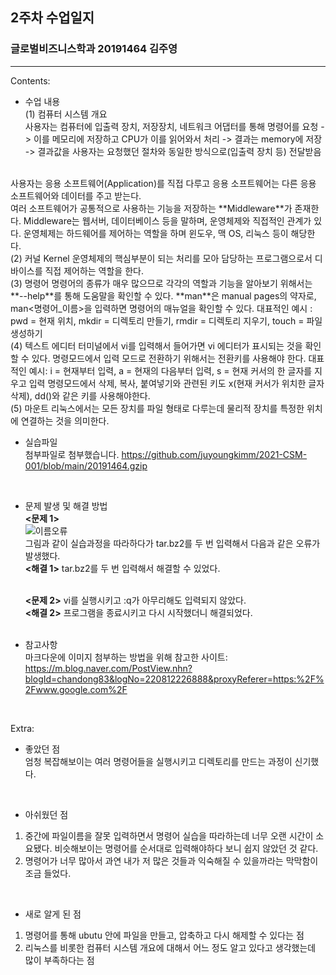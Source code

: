 ## 2주차 수업일지
### 글로벌비즈니스학과 20191464 김주영
___

Contents:
- 수업 내용  
(1) 컴퓨터 시스템 개요  
사용자는 컴퓨터에 입출력 장치, 저장장치, 네트워크 어댑터를 통해 명령어를 요청 -> 이를 메모리에 저장하고 CPU가 이를 읽어와서 처리 -> 결과는 memory에 저장 -> 결과값을 사용자는 요청했던 절차와 동일한 방식으로(입출력 장치 등) 전달받음  
</br>
사용자는 응용 소프트웨어(Application)를 직접 다루고 응용 소프트웨어는 다른 응용 소프트웨어와 데이터를 주고 받는다.  </br>  
여러 소프트웨어가 공통적으로 사용하는 기능을 저장하는 **Middleware**가 존재한다. Middleware는 웹서버, 데이터베이스 등을 말하며, 운영체제와 직접적인 관계가 있다. 운영체제는 하드웨어를 제어하는 역할을 하며 윈도우, 맥 OS, 리눅스 등이 해당한다.  
</br>
(2) 커널 Kernel  
운영체제의 핵심부분이 되는 처리를 모아 담당하는 프로그램으로서 디바이스를 직접 제어하는 역할을 한다.  
</br>
(3) 명령어  
명령어의 종류가 매우 많으므로 각각의 역할과 기능을 알아보기 위해서는 **--help**를 통해 도움말을 확인할 수 있다.  **man**은 manual pages의 약자로, man<명령어_이름>을 입력하면 명령어의 매뉴얼을 확인할 수 있다.  
대표적인 예시 :  
 pwd = 현재 위치, mkdir = 디렉토리 만들기, rmdir = 디렉토리 지우기, touch = 파일 생성하기  
 </br>
 (4) 텍스트 에디터  
 터미널에서 vi를 입력해서 들어가면 vi 에디터가 표시되는 것을 확인할 수 있다. 명령모드에서 입력 모드로 전환하기 위해서는 전환키를 사용해야 한다.  
 대표적인 예시:  
 i =  현재부터 입력, a = 현재의 다음부터 입력, s = 현재 커서의 한 글자를 지우고 입력  
 명령모드에서 삭제, 복사, 붙여넣기와 관련된 키도 x(현재 커서가 위치한 글자 삭제), dd()와 같은 키를 사용해야한다.  
 </br>
 (5) 마운트  
 리눅스에서는 모든 장치를 파일 형태로 다루는데 물리적 장치를 특정한 위치에 연결하는 것을 의미한다.  
 </br>

- 실습파일  
첨부파일로 첨부했습니다. https://github.com/juyoungkimm/2021-CSM-001/blob/main/20191464.gzip     
</br>

- 문제 발생 및 해결 방법  
__<문제 1>__   
![이름오류](C:\Users\lia01\Videos\Captures.jpg)  
그림과 같이 실습과정을 따라하다가 tar.bz2를 두 번 입력해서 다음과 같은 오류가 발생했다.  
__<해결 1>__ tar.bz2를 두 번 입력해서 해결할 수 있었다.  
  </br>

  __<문제 2>__ vi를 실행시키고 :q가 아무리해도 입력되지 않았다.  
  __<해결 2>__ 프로그램을 종료시키고 다시 시작했더니 해결되었다.  
  </br>
- 참고사항  
마크다운에 이미지 첨부하는 방법을 위해 참고한 사이트: https://m.blog.naver.com/PostView.nhn?blogId=chandong83&logNo=220812226888&proxyReferer=https:%2F%2Fwww.google.com%2F
</br>

Extra:
- 좋았던 점  
 엄청 복잡해보이는 여러 명령어들을 실행시키고 디렉토리를 만드는 과정이 신기했다.   
 </br> 
  
- 아쉬웠던 점  
1. 중간에 파일이름을 잘못 입력하면서 명령어 실습을 따라하는데 너무 오랜 시간이 소요됐다. 비슷해보이는 명령어를 순서대로 입력해야하다 보니 쉽지 않았던 것 같다.
2. 명령어가 너무 많아서 과연 내가 저 많은 것들과 익숙해질 수 있을까라는 막막함이 조금 들었다.  
</br>


- 새로 알게 된 점  
1. 명령어를 통해 ubutu 안에 파일을 만들고, 압축하고 다시 해제할 수 있다는 점  
2. 리눅스를 비롯한 컴퓨터 시스템 개요에 대해서 어느 정도 알고 있다고 생각했는데 많이 부족하다는 점


